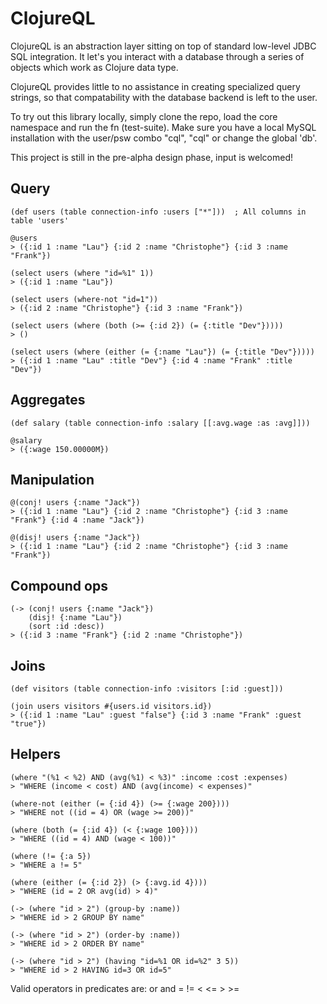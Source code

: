 ClojureQL
=========

ClojureQL is an abstraction layer sitting on top of standard low-level JDBC SQL integration.
It let's you interact with a database through a series of objects which work as Clojure data
type.

ClojureQL provides little to no assistance in creating specialized query strings, so that
compatability with the database backend is left to the user.

To try out this library locally, simply clone the repo, load the core namespace and run
the fn (test-suite). Make sure you have a local MySQL installation with the user/psw combo
"cql", "cql" or change the global 'db'.

This project is still in the pre-alpha design phase, input is welcomed!

Query
-----

    (def users (table connection-info :users ["*"]))  ; All columns in table 'users'

    @users
    > ({:id 1 :name "Lau"} {:id 2 :name "Christophe"} {:id 3 :name "Frank"})

    (select users (where "id=%1" 1))
    > ({:id 1 :name "Lau"})

    (select users (where-not "id=1"))
    > ({:id 2 :name "Christophe"} {:id 3 :name "Frank"})

    (select users (where (both (>= {:id 2}) (= {:title "Dev"}))))
    > ()

    (select users (where (either (= {:name "Lau"}) (= {:title "Dev"}))))
    > ({:id 1 :name "Lau" :title "Dev"} {:id 4 :name "Frank" :title "Dev"})

Aggregates
----------

    (def salary (table connection-info :salary [[:avg.wage :as :avg]]))

    @salary
    > ({:wage 150.00000M})

Manipulation
------------

    @(conj! users {:name "Jack"})
    > ({:id 1 :name "Lau"} {:id 2 :name "Christophe"} {:id 3 :name "Frank"} {:id 4 :name "Jack"})

    @(disj! users {:name "Jack"})
    > ({:id 1 :name "Lau"} {:id 2 :name "Christophe"} {:id 3 :name "Frank"})

Compound ops
------------

    (-> (conj! users {:name "Jack"})
        (disj! {:name "Lau"})
        (sort :id :desc))
    > ({:id 3 :name "Frank"} {:id 2 :name "Christophe"})

Joins
------

    (def visitors (table connection-info :visitors [:id :guest]))

    (join users visitors #{users.id visitors.id})
    > ({:id 1 :name "Lau" :guest "false"} {:id 3 :name "Frank" :guest "true"})

Helpers
-------

    (where "(%1 < %2) AND (avg(%1) < %3)" :income :cost :expenses)
    > "WHERE (income < cost) AND (avg(income) < expenses)"

    (where-not (either (= {:id 4}) (>= {:wage 200})))
    > "WHERE not ((id = 4) OR (wage >= 200))"

    (where (both (= {:id 4}) (< {:wage 100})))
    > "WHERE ((id = 4) AND (wage < 100))"

    (where (!= {:a 5})
    > "WHERE a != 5"

    (where (either (= {:id 2}) (> {:avg.id 4})))
    > "WHERE (id = 2 OR avg(id) > 4)"

    (-> (where "id > 2") (group-by :name))
    > "WHERE id > 2 GROUP BY name"

    (-> (where "id > 2") (order-by :name))
    > "WHERE id > 2 ORDER BY name"

    (-> (where "id > 2") (having "id=%1 OR id=%2" 3 5))
    > "WHERE id > 2 HAVING id=3 OR id=5"

Valid operators in predicates are: or  and  =  !=  <  <=  >  >=